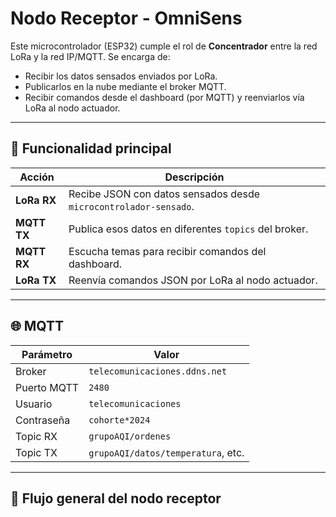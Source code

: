 # Nodo Receptor - OmniSens

Este microcontrolador (ESP32) cumple el rol de **Concentrador** entre la red LoRa y la red IP/MQTT. Se encarga de:

- Recibir los datos sensados enviados por LoRa.
- Publicarlos en la nube mediante el broker MQTT.
- Recibir comandos desde el dashboard (por MQTT) y reenviarlos vía LoRa al nodo actuador.

---

## 🔌 Funcionalidad principal

| Acción                           | Descripción                                                |
|----------------------------------|-------------------------------------------------------------|
| **LoRa RX**                      | Recibe JSON con datos sensados desde `microcontrolador-sensado`. |
| **MQTT TX**                      | Publica esos datos en diferentes `topics` del broker.      |
| **MQTT RX**                      | Escucha temas para recibir comandos del dashboard.         |
| **LoRa TX**                      | Reenvía comandos JSON por LoRa al nodo actuador.           |

---

## 🌐 MQTT

| Parámetro     | Valor                                |
|---------------|--------------------------------------|
| Broker        | `telecomunicaciones.ddns.net`        |
| Puerto MQTT   | `2480`                               |
| Usuario       | `telecomunicaciones`                 |
| Contraseña    | `cohorte*2024`                       |
| Topic RX      | `grupoAQI/ordenes`                   |
| Topic TX      | `grupoAQI/datos/temperatura`, etc.   |

---

## 🔁 Flujo general del nodo receptor

